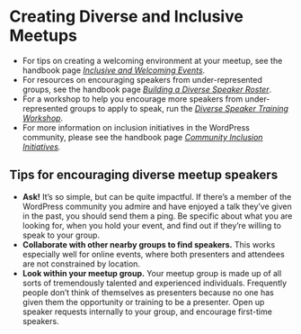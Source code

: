 # Creating Diverse and Inclusive Meetups

*   For tips on creating a welcoming environment at your meetup, see the handbook page [*Inclusive and Welcoming Events*](https://make.wordpress.org/community/handbook/wordcamp-organizer/first-steps/inclusive-and-welcoming-events/).
*   For resources on encouraging speakers from under-represented groups, see the handbook page [*Building a Diverse Speaker Roster*](https://make.wordpress.org/community/handbook/wordcamp-organizer/planning-details/speakers/building-a-diverse-speaker-roster/). 
*   For a workshop to help you encourage more speakers from under-represented groups to apply to speak, run the [*Diverse Speaker Training Workshop*](https://make.wordpress.org/community/handbook/meetup-organizer/event-formats/diversity-speaker-training-workshop/).
*   For more information on inclusion initiatives in the WordPress community, please see the handbook page *[Community Inclusion Initiatives](https://make.wordpress.org/community/handbook/wordcamp-organizer/first-steps/inclusive-and-welcoming-events/community-inclusion-initiatives/).*

## Tips for encouraging diverse meetup speakers

*   **Ask!** It’s so simple, but can be quite impactful. If there’s a member of the WordPress community you admire and have enjoyed a talk they’ve given in the past, you should send them a ping. Be specific about what you are looking for, when you hold your event, and find out if they’re willing to speak to your group.
*   **Collaborate with other nearby groups to find speakers.** This works especially well for online events, where both presenters and attendees are not constrained by location.
*   **Look within your meetup group.** Your meetup group is made up of all sorts of tremendously talented and experienced individuals. Frequently people don’t think of themselves as presenters because no one has given them the opportunity or training to be a presenter. Open up speaker requests internally to your group, and encourage first-time speakers.

<!--
*   [To-do](# "To-do")
-->
